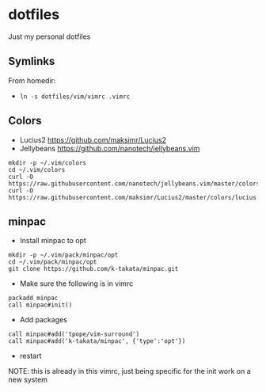 # dotfiles
Just my personal dotfiles

## Symlinks
From homedir:
* `ln -s dotfiles/vim/vimrc .vimrc`

## Colors
* Lucius2 https://github.com/maksimr/Lucius2
* Jellybeans https://github.com/nanotech/jellybeans.vim

```
mkdir -p ~/.vim/colors
cd ~/.vim/colors
curl -O https://raw.githubusercontent.com/nanotech/jellybeans.vim/master/colors/jellybeans.vim
curl -O https://raw.githubusercontent.com/maksimr/Lucius2/master/colors/lucius.vim
```

## minpac
* Install minpac to opt
```
mkdir -p ~/.vim/pack/minpac/opt
cd ~/.vim/pack/minpac/opt
git clone https://github.com/k-takata/minpac.git
```
* Make sure the following is in vimrc
```
packadd minpac
call minpac#init()
```
* Add packages
```
call minpac#add('tpope/vim-surround')
call minpac#add('k-takata/minpac', {'type':'opt'})
```
* restart

NOTE: this is already in this vimrc, just being specific for the init work on a new system
